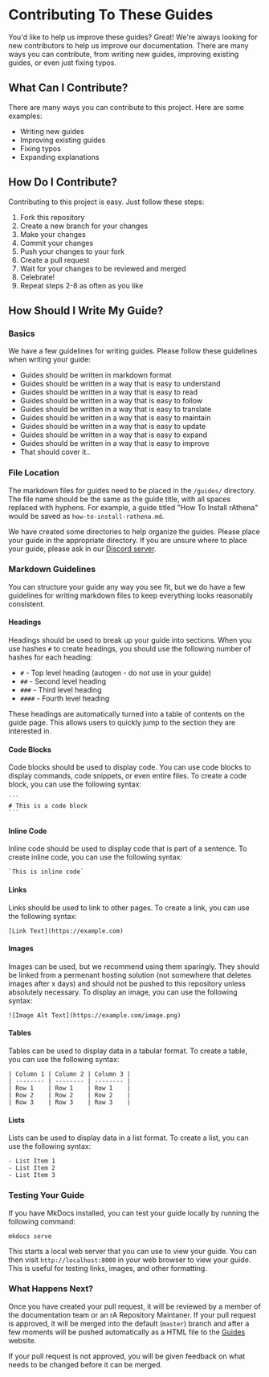 # Contributing To These Guides
You'd like to help us improve these guides? Great! We're always looking for new contributors to help us improve our documentation. There are many ways you can contribute, from writing new guides, improving existing guides, or even just fixing typos.


## What Can I Contribute?
There are many ways you can contribute to this project. Here are some examples:

- Writing new guides
- Improving existing guides
- Fixing typos
- Expanding explanations


## How Do I Contribute?
Contributing to this project is easy. Just follow these steps:

1. Fork this repository
2. Create a new branch for your changes
3. Make your changes
4. Commit your changes
5. Push your changes to your fork
6. Create a pull request
7. Wait for your changes to be reviewed and merged
8. Celebrate!
9. Repeat steps 2-8 as often as you like


## How Should I Write My Guide?


### Basics
We have a few guidelines for writing guides. Please follow these guidelines when writing your guide:

- Guides should be written in markdown format
- Guides should be written in a way that is easy to understand
- Guides should be written in a way that is easy to read
- Guides should be written in a way that is easy to follow
- Guides should be written in a way that is easy to translate
- Guides should be written in a way that is easy to maintain
- Guides should be written in a way that is easy to update
- Guides should be written in a way that is easy to expand
- Guides should be written in a way that is easy to improve
- That should cover it..


### File Location
The markdown files for guides need to be placed in the `/guides/` directory. The file name should be the same as the guide title, with all spaces replaced with hyphens. For example, a guide titled "How To Install rAthena" would be saved as `how-to-install-rathena.md`.

We have created some directories to help organize the guides. Please place your guide in the appropriate directory. If you are unsure where to place your guide, please ask in our [Discord server](https://discord.gg/kMeMXWEvSV).


### Markdown Guidelines
You can structure your guide any way you see fit, but we do have a few guidelines for writing markdown files to keep everything looks reasonably consistent.


#### Headings
Headings should be used to break up your guide into sections. When you use hashes `#` to create headings, you should use the following number of hashes for each heading:

- `#` - Top level heading (autogen - do not use in your guide)
- `##` - Second level heading
- `###` - Third level heading
- `####` - Fourth level heading

These headings are automatically turned into a table of contents on the guide page. This allows users to quickly jump to the section they are interested in.


#### Code Blocks
Code blocks should be used to display code. You can use code blocks to display commands, code snippets, or even entire files. To create a code block, you can use the following syntax:

	```
	# This is a code block
	```


#### Inline Code
Inline code should be used to display code that is part of a sentence. To create inline code, you can use the following syntax:

	`This is inline code`


#### Links
Links should be used to link to other pages. To create a link, you can use the following syntax:

	[Link Text](https://example.com)


#### Images
Images can be used, but we recommend using them sparingly. They should be linked from a permenant hosting solution (not somewhere that deletes images after x days) and should not be pushed to this repository unless absolutely necessary. To display an image, you can use the following syntax:

	![Image Alt Text](https://example.com/image.png)


#### Tables
Tables can be used to display data in a tabular format. To create a table, you can use the following syntax:

	| Column 1 | Column 2 | Column 3 |
	| -------- | -------- | -------- |
	| Row 1    | Row 1    | Row 1    |
	| Row 2    | Row 2    | Row 2    |
	| Row 3    | Row 3    | Row 3    |


#### Lists
Lists can be used to display data in a list format. To create a list, you can use the following syntax:

	- List Item 1
	- List Item 2
	- List Item 3


### Testing Your Guide
If you have MkDocs installed, you can test your guide locally by running the following command:

	mkdocs serve

This starts a local web server that you can use to view your guide. You can then visit `http://localhost:8000` in your web browser to view your guide. This is useful for testing links, images, and other formatting.


### What Happens Next?
Once you have created your pull request, it will be reviewed by a member of the documentation team or an rA Repository Maintaner. If your pull request is approved, it will be merged into the default (`master`) branch and after a few moments will be pushed automatically as a HTML file to the [Guides](https://rathena.github.io/user-guies/) website.

If your pull request is not approved, you will be given feedback on what needs to be changed before it can be merged.

